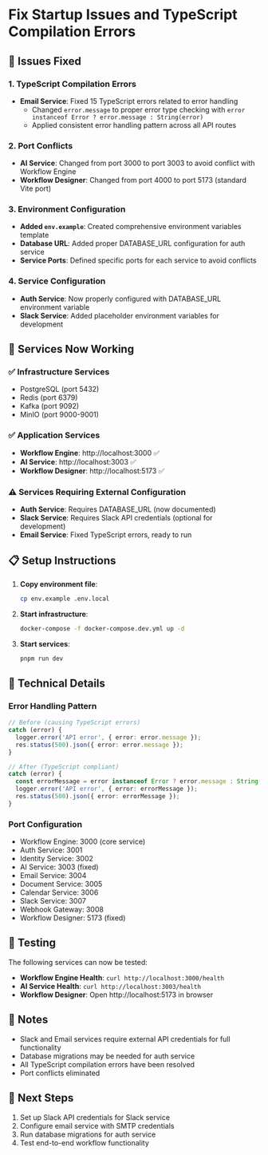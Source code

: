 # Fix Startup Issues and TypeScript Compilation Errors

## 🐛 Issues Fixed

### 1. TypeScript Compilation Errors
- **Email Service**: Fixed 15 TypeScript errors related to error handling
  - Changed `error.message` to proper error type checking with `error instanceof Error ? error.message : String(error)`
  - Applied consistent error handling pattern across all API routes

### 2. Port Conflicts
- **AI Service**: Changed from port 3000 to port 3003 to avoid conflict with Workflow Engine
- **Workflow Designer**: Changed from port 4000 to port 5173 (standard Vite port)

### 3. Environment Configuration
- **Added `env.example`**: Created comprehensive environment variables template
- **Database URL**: Added proper DATABASE_URL configuration for auth service
- **Service Ports**: Defined specific ports for each service to avoid conflicts

### 4. Service Configuration
- **Auth Service**: Now properly configured with DATABASE_URL environment variable
- **Slack Service**: Added placeholder environment variables for development

## 🚀 Services Now Working

### ✅ Infrastructure Services
- PostgreSQL (port 5432)
- Redis (port 6379) 
- Kafka (port 9092)
- MinIO (port 9000-9001)

### ✅ Application Services
- **Workflow Engine**: http://localhost:3000 ✅
- **AI Service**: http://localhost:3003 ✅
- **Workflow Designer**: http://localhost:5173 ✅

### ⚠️ Services Requiring External Configuration
- **Auth Service**: Requires DATABASE_URL (now documented)
- **Slack Service**: Requires Slack API credentials (optional for development)
- **Email Service**: Fixed TypeScript errors, ready to run

## 📋 Setup Instructions

1. **Copy environment file**:
   ```bash
   cp env.example .env.local
   ```

2. **Start infrastructure**:
   ```bash
   docker-compose -f docker-compose.dev.yml up -d
   ```

3. **Start services**:
   ```bash
   pnpm run dev
   ```

## 🔧 Technical Details

### Error Handling Pattern
```typescript
// Before (causing TypeScript errors)
catch (error) {
  logger.error('API error', { error: error.message });
  res.status(500).json({ error: error.message });
}

// After (TypeScript compliant)
catch (error) {
  const errorMessage = error instanceof Error ? error.message : String(error);
  logger.error('API error', { error: errorMessage });
  res.status(500).json({ error: errorMessage });
}
```

### Port Configuration
- Workflow Engine: 3000 (core service)
- Auth Service: 3001
- Identity Service: 3002
- AI Service: 3003 (fixed)
- Email Service: 3004
- Document Service: 3005
- Calendar Service: 3006
- Slack Service: 3007
- Webhook Gateway: 3008
- Workflow Designer: 5173 (fixed)

## 🧪 Testing

The following services can now be tested:
- **Workflow Engine Health**: `curl http://localhost:3000/health`
- **AI Service Health**: `curl http://localhost:3003/health`
- **Workflow Designer**: Open http://localhost:5173 in browser

## 📝 Notes

- Slack and Email services require external API credentials for full functionality
- Database migrations may be needed for auth service
- All TypeScript compilation errors have been resolved
- Port conflicts eliminated

## 🎯 Next Steps

1. Set up Slack API credentials for Slack service
2. Configure email service with SMTP credentials
3. Run database migrations for auth service
4. Test end-to-end workflow functionality